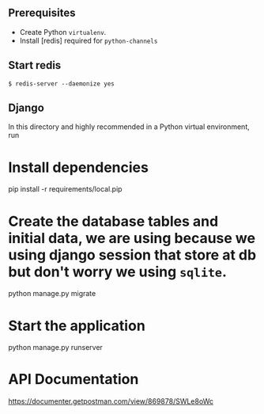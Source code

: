 ## Prerequisites
* Create Python `virtualenv`.
* Install [redis] required for `python-channels`

## Start redis

    $ redis-server --daemonize yes

## Django
In this directory and highly recommended in a Python virtual environment, run

# Install dependencies
pip install -r requirements/local.pip

# Create the database tables and initial data, we are using because we using django session that store at db but don't worry we using `sqlite`.
python manage.py migrate

# Start the application
python manage.py runserver

# API Documentation
https://documenter.getpostman.com/view/869878/SWLe8oWc